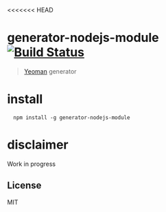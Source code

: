 <<<<<<< HEAD
# generator-nodejs-module [![Build Status](https://secure.travis-ci.org/ericmdantas/generator-nodejs-module.png?branch=master)](https://travis-ci.org/ericmdantas/generator-nodejs-module)

> [Yeoman](http://yeoman.io) generator

# install

```
  npm install -g generator-nodejs-module
```

# disclaimer

Work in progress

## License

MIT
